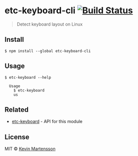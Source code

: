 # etc-keyboard-cli [![Build Status](https://travis-ci.org/kevva/etc-keyboard-cli.svg?branch=master)](https://travis-ci.org/kevva/etc-keyboard-cli)

> Detect keyboard layout on Linux


## Install

```
$ npm install --global etc-keyboard-cli
```


## Usage

```
$ etc-keyboard --help

  Usage
    $ etc-keyboard
    us
```


## Related

* [etc-keyboard](https://github.com/kevva/etc-keyboard) - API for this module


## License

MIT © [Kevin Martensson](http://github.com/kevva)
